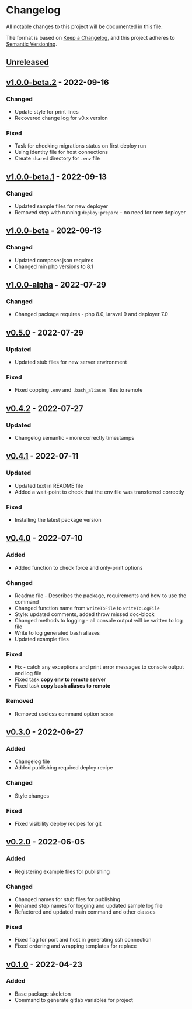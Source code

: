 # Changelog

All notable changes to this project will be documented in this file.

The format is based on [Keep a Changelog](https://keepachangelog.com/en/1.0.0),
and this project adheres to [Semantic Versioning](https://semver.org/spec/v2.0.0.html).

## [Unreleased](https://github.com/hexidedigital/laravel-gitlab-deploy/compare/v1.0.0-beta.2...1.x)

## [v1.0.0-beta.2](https://github.com/hexidedigital/laravel-gitlab-deploy/compare/v1.0.0-beta.1...v1.0.0-beta.2) - 2022-09-16

### Changed

- Update style for print lines
- Recovered change log for v0.x version

### Fixed

- Task for checking migrations status on first deploy run
- Using identity file for host connections
- Create `shared` directory for `.env` file

## [v1.0.0-beta.1](https://github.com/hexidedigital/laravel-gitlab-deploy/compare/v1.0.0-beta...v1.0.0-beta.1) - 2022-09-13

### Changed

- Updated sample files for new deployer
- Removed step with running `deploy:prepare` - no need for new deployer

## [v1.0.0-beta](https://github.com/hexidedigital/laravel-gitlab-deploy/compare/v1.0.0-alpha...v1.0.0-beta) - 2022-09-13

### Changed

- Updated composer.json requires
- Changed min php versions to 8.1

## [v1.0.0-alpha](https://github.com/hexidedigital/laravel-gitlab-deploy/compare/v0.5.0...v1.0.0-alpha) - 2022-07-29

### Changed

- Changed package requires - php 8.0, laravel 9 and deployer 7.0

## [v0.5.0](https://github.com/hexidedigital/laravel-gitlab-deploy/compare/v0.4.2...v0.5.0) - 2022-07-29

### Updated

- Updated stub files for new server environment

### Fixed

- Fixed copping `.env` and `.bash_aliases` files to remote

## [v0.4.2](https://github.com/hexidedigital/laravel-gitlab-deploy/compare/v0.4.1...v0.4.2) - 2022-07-27

### Updated

- Changelog semantic - more correctly timestamps

## [v0.4.1](https://github.com/hexidedigital/laravel-gitlab-deploy/compare/v0.4.0...v0.4.1) - 2022-07-11

### Updated

- Updated text in README file
- Added a wait-point to check that the env file was transferred correctly

### Fixed

- Installing the latest package version

## [v0.4.0](https://github.com/hexidedigital/laravel-gitlab-deploy/compare/v0.3.0...v0.4.0) - 2022-07-10

### Added

- Added function to check force and only-print options

### Changed

- Readme file - Describes the package, requirements and how to use the command
- Changed function name from `writeToFile` to `writeToLogFile`
- Style: updated comments, added throw missed doc-block
- Changed methods to logging - all console output will be written to log file
- Write to log generated bash aliases
- Updated example files

### Fixed

- Fix - catch any exceptions and print error messages to console output and log file
- Fixed task **copy env to remote server**
- Fixed task **copy bash aliases to remote**

### Removed

- Removed useless command option `scope`

## [v0.3.0](https://github.com/hexidedigital/laravel-gitlab-deploy/compare/v0.2.0...v0.3.0) - 2022-06-27

### Added

- Changelog file
- Added publishing required deploy recipe

### Changed

- Style changes

### Fixed

- Fixed visibility deploy recipes for git

## [v0.2.0](https://github.com/hexidedigital/laravel-gitlab-deploy/compare/v0.1...v0.2.0) - 2022-06-05

### Added

- Registering example files for publishing

### Changed

- Changed names for stub files for publishing
- Renamed step names for logging and updated sample log file
- Refactored and updated main command and other classes

### Fixed

- Fixed flag for port and host in generating ssh connection
- Fixed ordering and wrapping templates for replace

## [v0.1.0](https://github.com/hexidedigital/laravel-gitlab-deploy/commit/8c98ddd8) - 2022-04-23

### Added

- Base package skeleton
- Command to generate gitlab variables for project
